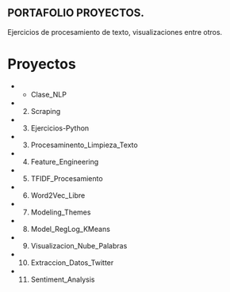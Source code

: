 ## PORTAFOLIO PROYECTOS.

Ejercicios de procesamiento de texto, visualizaciones entre otros.

# Proyectos

-  * Clase_NLP
-  2. Scraping
-  3. Ejercicios-Python
-  3. Procesaminento_Limpieza_Texto
-  4. Feature_Engineering
-  5. TFIDF_Procesamiento
-  6. Word2Vec_Libre 
-  7. Modeling_Themes
-  8. Model_RegLog_KMeans
-  9. Visualizacion_Nube_Palabras
-  10. Extraccion_Datos_Twitter
- 11. Sentiment_Analysis
